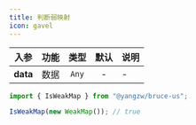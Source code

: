 ```yaml
---
title: 判断弱映射
icon: gavel
---
```


入参|功能|类型|默认|说明
:-:|:-:|:-:|:-:|-
**data**|数据|`Any`|-|-

```js
import { IsWeakMap } from "@yangzw/bruce-us";

IsWeakMap(new WeakMap()); // true
```